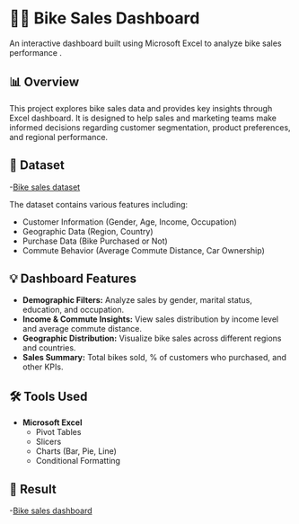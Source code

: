# 🚴‍♂️ Bike Sales Dashboard

An interactive dashboard built using Microsoft Excel to analyze bike sales performance .
## 📊 Overview

This project explores bike sales data and provides key insights through Excel dashboard. It is designed to help sales and marketing teams make informed decisions regarding customer segmentation, product preferences, and regional performance.

## 🧾 Dataset
-<a href="https://github.com/vishalmehta01/Bike-sales-DATA-ANALYSIS-Excel-/blob/main/Bike%20sales%20Dataset.xlsx">Bike sales dataset</a>

The dataset contains various features including:

- Customer Information (Gender, Age, Income, Occupation)
- Geographic Data (Region, Country)
- Purchase Data (Bike Purchased or Not)
- Commute Behavior (Average Commute Distance, Car Ownership)

## 💡 Dashboard Features

- **Demographic Filters:** Analyze sales by gender, marital status, education, and occupation.
- **Income & Commute Insights:** View sales distribution by income level and average commute distance.
- **Geographic Distribution:** Visualize bike sales across different regions and countries.
- **Sales Summary:** Total bikes sold, % of customers who purchased, and other KPIs.

## 🛠️ Tools Used

- **Microsoft Excel**
  - Pivot Tables
  - Slicers
  - Charts (Bar, Pie, Line)
  - Conditional Formatting

## 📂 Result
-<a href="https://github.com/vishalmehta01/Bike-sales-DATA-ANALYSIS-Excel-/blob/main/BIKE%20SALES%20DASHBOARD.xlsx">Bike sales dashboard</a>





